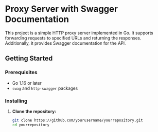 # Proxy Server with Swagger Documentation

This project is a simple HTTP proxy server implemented in Go. It supports forwarding requests to specified URLs and returning the responses. Additionally, it provides Swagger documentation for the API.

## Getting Started

### Prerequisites

- Go 1.16 or later
- `swag` and `http-swagger` packages

### Installing

1. **Clone the repository:**

   ```bash
   git clone https://github.com/yourusername/yourrepository.git
   cd yourrepository


